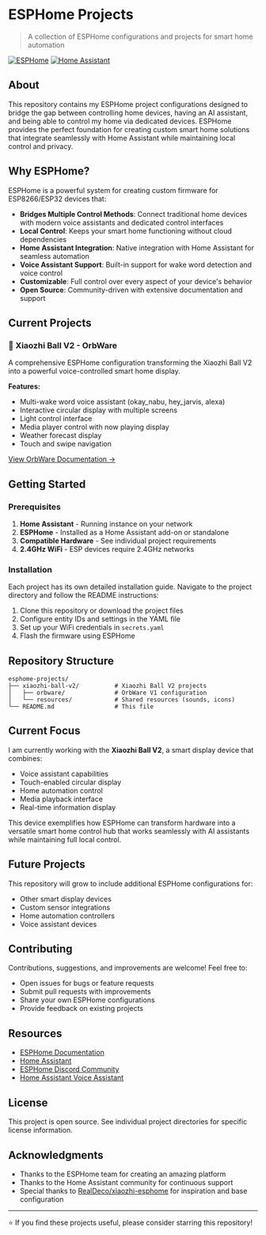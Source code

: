 # ESPHome Projects

> A collection of ESPHome configurations and projects for smart home automation

[![ESPHome](https://img.shields.io/badge/ESPHome-Compatible-blue.svg)](https://esphome.io/)
[![Home Assistant](https://img.shields.io/badge/Home%20Assistant-Integration-green.svg)](https://www.home-assistant.io/)

## About

This repository contains my ESPHome project configurations designed to bridge the gap between controlling home devices, having an AI assistant, and being able to control my home via dedicated devices. ESPHome provides the perfect foundation for creating custom smart home solutions that integrate seamlessly with Home Assistant while maintaining local control and privacy.

## Why ESPHome?

ESPHome is a powerful system for creating custom firmware for ESP8266/ESP32 devices that:

- **Bridges Multiple Control Methods**: Connect traditional home devices with modern voice assistants and dedicated control interfaces
- **Local Control**: Keeps your smart home functioning without cloud dependencies
- **Home Assistant Integration**: Native integration with Home Assistant for seamless automation
- **Voice Assistant Support**: Built-in support for wake word detection and voice control
- **Customizable**: Full control over every aspect of your device's behavior
- **Open Source**: Community-driven with extensive documentation and support

## Current Projects

### 🔮 Xiaozhi Ball V2 - OrbWare

A comprehensive ESPHome configuration transforming the Xiaozhi Ball V2 into a powerful voice-controlled smart home display.

**Features:**
- Multi-wake word voice assistant (okay_nabu, hey_jarvis, alexa)
- Interactive circular display with multiple screens
- Light control interface
- Media player control with now playing display
- Weather forecast display
- Touch and swipe navigation

[View OrbWare Documentation →](./xiaozhi-ball-v2/orbware/)

## Getting Started

### Prerequisites

1. **Home Assistant** - Running instance on your network
2. **ESPHome** - Installed as a Home Assistant add-on or standalone
3. **Compatible Hardware** - See individual project requirements
4. **2.4GHz WiFi** - ESP devices require 2.4GHz networks

### Installation

Each project has its own detailed installation guide. Navigate to the project directory and follow the README instructions:

1. Clone this repository or download the project files
2. Configure entity IDs and settings in the YAML file
3. Set up your WiFi credentials in `secrets.yaml`
4. Flash the firmware using ESPHome

## Repository Structure

```
esphome-projects/
├── xiaozhi-ball-v2/          # Xiaozhi Ball V2 projects
│   ├── orbware/              # OrbWare V1 configuration
│   └── resources/            # Shared resources (sounds, icons)
└── README.md                 # This file
```

## Current Focus

I am currently working with the **Xiaozhi Ball V2**, a smart display device that combines:
- Voice assistant capabilities
- Touch-enabled circular display
- Home automation control
- Media playback interface
- Real-time information display

This device exemplifies how ESPHome can transform hardware into a versatile smart home control hub that works seamlessly with AI assistants while maintaining full local control.

## Future Projects

This repository will grow to include additional ESPHome configurations for:
- Other smart display devices
- Custom sensor integrations
- Home automation controllers
- Voice assistant devices

## Contributing

Contributions, suggestions, and improvements are welcome! Feel free to:
- Open issues for bugs or feature requests
- Submit pull requests with improvements
- Share your own ESPHome configurations
- Provide feedback on existing projects

## Resources

- [ESPHome Documentation](https://esphome.io/)
- [Home Assistant](https://www.home-assistant.io/)
- [ESPHome Discord Community](https://discord.gg/KhAMKrd)
- [Home Assistant Voice Assistant](https://www.home-assistant.io/voice_control/)

## License

This project is open source. See individual project directories for specific license information.

## Acknowledgments

- Thanks to the ESPHome team for creating an amazing platform
- Thanks to the Home Assistant community for continuous support
- Special thanks to [RealDeco/xiaozhi-esphome](https://github.com/RealDeco/xiaozhi-esphome) for inspiration and base configuration

---

⭐ If you find these projects useful, please consider starring this repository!
